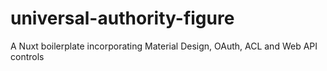 # universal-authority-figure
A Nuxt boilerplate incorporating Material Design, OAuth, ACL and Web API controls
